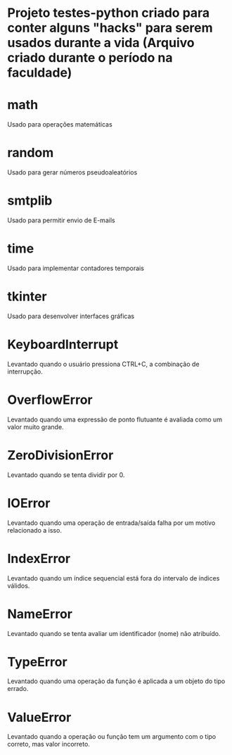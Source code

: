 # Projeto testes-python criado para conter alguns "hacks" para serem usados durante a vida (Arquivo criado durante o período na faculdade)

# math
Usado para operações matemáticas
# random
Usado para gerar números pseudoaleatórios
# smtplib
Usado para permitir envio de E-mails
# time
Usado para implementar contadores temporais
# tkinter
Usado para desenvolver interfaces gráficas

# KeyboardInterrupt	
Levantado quando o usuário pressiona CTRL+C, a combinação de interrupção.
# OverflowError	
Levantado quando uma expressão de ponto flutuante é avaliada como um valor muito grande.
# ZeroDivisionError	
Levantado quando se tenta dividir por 0.
# IOError	
Levantado quando uma operação de entrada/saída falha por um motivo relacionado a isso.
# IndexError	
Levantado quando um índice sequencial está fora do intervalo de índices válidos.
# NameError	
Levantado quando se tenta avaliar um identificador (nome) não atribuído.
# TypeError	
Levantado quando uma operação da função é aplicada a um objeto do tipo errado.
# ValueError	
Levantado quando a operação ou função tem um argumento com o tipo correto, mas valor incorreto.